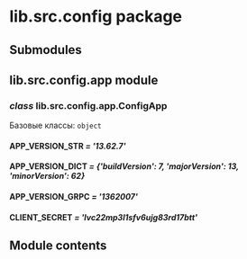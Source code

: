 # lib.src.config package

## Submodules

## lib.src.config.app module

### *class* lib.src.config.app.ConfigApp

Базовые классы: `object`

#### APP_VERSION_STR *= '13.62.7'*

#### APP_VERSION_DICT *= {'buildVersion': 7, 'majorVersion': 13, 'minorVersion': 62}*

#### APP_VERSION_GRPC *= '1362007'*

#### CLIENT_SECRET *= 'lvc22mp3l1sfv6ujg83rd17btt'*

## Module contents
